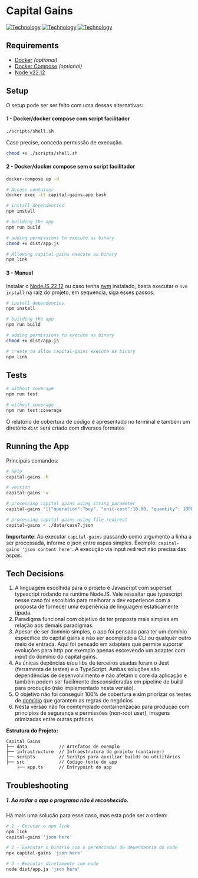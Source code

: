 # Capital Gains

[![Technology][node-image]][node-url]
[![Technology][typescript-image]][typescript-url]
[![Technology][Docker-image]][Docker-url]

[node-url]: https://nodejs.org/
[node-image]: https://img.shields.io/badge/NodeJS-green?style=for-the-badge&logo=Node.js&logoColor=black

[typescript-url]: https://www.typescriptlang.org
[typescript-image]: https://img.shields.io/badge/Typescript-blue?style=for-the-badge&logo=TypeScript&logoColor=white

[Docker-url]: https://www.docker.com/
[Docker-image]: https://img.shields.io/badge/Docker-blue?style=for-the-badge&logo=Docker&logoColor=white


## Requirements
 - [Docker](https://www.docker.com/) *(optional)*
 - [Docker Compose](https://docs.docker.com/compose) *(optional)*
 - [Node v22.12](https://nodejs.org/en/)

## Setup

O setup pode ser ser feito com uma dessas alternativas:

#### 1 - Docker/docker compose com script facilitador

```bash
./scripts/shell.sh
```
Caso precise, conceda permissão de execução.

```bash
chmod +x ./scripts/shell.sh
```

#### 2 - Docker/docker compose sem o script facilitador

```bash
docker-compose up -d

# Access container
docker exec -it capital-gains-app bash

# install dependencies
npm install

# building the app
npm run build

# adding permissions to execute as binary
chmod +x dist/app.js

# Allowing capital-gains execute as binary
npm link
```

#### 3 - Manual

Instalar o [NodeJS 22.12](https://nodejs.org/en/) ou caso tenha [nvm](https://github.com/nvm-sh/nvm) instalado, basta executar o `nvm install` na raíz do projeto, em sequencia, siga esses passos:


```bash
# install dependencies
npm install

# building the app
npm run build

# adding permissions to execute as binary
chmod +x dist/app.js

# create to allow capital-gains execute as binary
npm link
```

## Tests

```bash
# without coverage
npm run test

# without coverage
npm run test:coverage
```
O relatório de cobertura de código é apresentado no terminal e também um diretório `dist` será criado com diversos formatos


## Running the App

Principais comandos:

```bash
# help
capital-gains -h

# version
capital-gains -v

# processing capital gains using string parameter
capital-gains '[{"operation":"buy", "unit-cost":10.00, "quantity": 10000},{"operation":"sell", "unit-cost":20.00, "quantity": 5000}]'

# processing capital gains using file redirect
capital-gains < ./data/case7.json
```

**Importante**: Ao executar `capital-gains` passando como argumento a linha a ser processada, informe o json entre aspas simples. Exemplo: `capital-gains 'json content here'`. A execução via input redirect não precisa das aspas.

## Tech Decisions

1. A linguagem escolhida para o projeto é Javascript com superset typescript rodando na runtime NodeJS. Vale ressaltar que typescript nesse caso foi escolhido para melhorar a dev experience com a proposta de fornecer uma experiência de linguagem estaticamente tipada.
2. Paradigma funcional com objetivo de ter proposta mais simples em relação aos demais paradigmas.
3. Apesar de ser domínio simples, o app foi pensado para ter um domínio específico do capital gains e não ser acomplado a CLI ou qualquer outro meio de entrada. Aqui foi pensado em adapters que permite suportar evoluções para http por exemplo apenas escrevendo um adapter com input do domínio do capital gains.
4. As únicas depências e/ou libs de terceiros usadas foram o Jest (ferramenta de testes) e o TypeScript. Ambas soluções são dependências de desenvolvimento e não afetam o core da aplicação e também podem ser facilmente desconsideradas em pipeline de build para produção (não implementado nesta versão).
5. O objetivo não foi conseguir 100% de cobertura e sim priorizar os testes de [domínio](./src/core.ts) que garantem as regras de negócios
6. Nesta versão não foi comtemplado containerização para produção com princípios de segurança e permissões (non-root user), imagens otimizadas entre outras práticas.

**Estrutura do Projeto:**
```
Capital Gains
├── data            // Artefatos de exemplo
├── infrastructure  // Infraestrutura do projeto (container)
├── scripts         // Scritps para auxiliar builds ou utilitários
├── src             // Código fonte do app
    ├── app.ts      // Entrypoint do app
```

## Troubleshooting

##### 1. Ao rodar o app o programa não é reconhecido.

Há mais uma solução para esse caso, mas esta pode ser a ordem:

```bash
# 1 - Excutar o npm link
npm link
capital-gains 'json here'

# 2 - Executar o binário com o gerenciador de dependencia do node
npx capital-gains 'json here'

# 3 - Executar diretamente com node
node dist/app.js 'json here'
```

